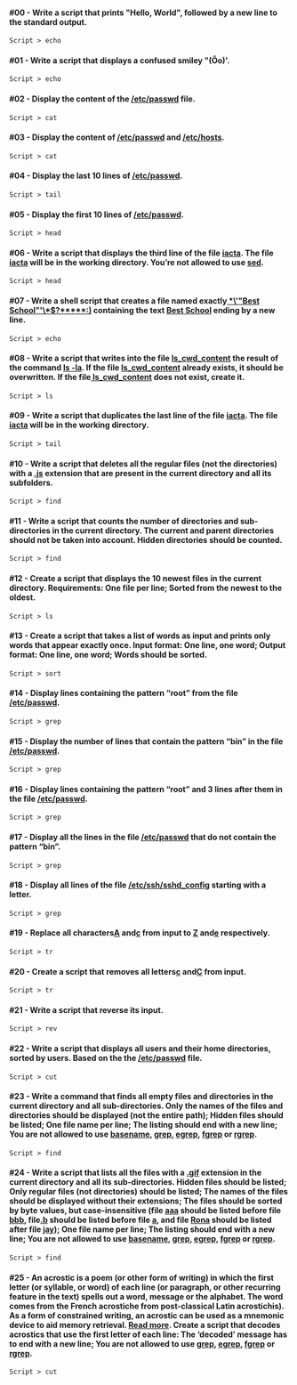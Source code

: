 #### #00 - Write a script that prints "Hello, World", followed by a new line to the standard output.
`Script > echo`

#### #01 - Write a script that displays a confused smiley "(Ôo)'.
`Script > echo`

#### #02 - Display the content of the [/etc/passwd]() file.
`Script > cat`

#### #03 - Display the content of [/etc/passwd]() and [/etc/hosts]().
`Script > cat`

#### #04 - Display the last 10 lines of [/etc/passwd]().
`Script > tail`

#### #05 - Display the first 10 lines of [/etc/passwd]().
`Script > head`

#### #06 - Write a script that displays the third line of the file [iacta](). The file [iacta]() will be in the working directory. You’re not allowed to use [sed]().
`Script > head`

#### #07 - Write a shell script that creates a file named exactly[ \*\\'"Best School"\'\\*$\?\*\*\*\*\*:)]() containing the text [Best School]() ending by a new line.
`Script > echo`

#### #08 - Write a script that writes into the file [ls_cwd_content]() the result of the command [ls -la](). If the file [ls_cwd_content]() already exists, it should be overwritten. If the file[ ls_cwd_content]() does not exist, create it.
`Script > ls`

#### #09 - Write a script that duplicates the last line of the file [iacta](). The file [iacta]() will be in the working directory.
`Script > tail`

#### #10 - Write a script that deletes all the regular files (not the directories) with a [.js]() extension that are present in the current directory and all its subfolders.
`Script > find`

#### #11 - Write a script that counts the number of directories and sub-directories in the current directory. The current and parent directories should not be taken into account. Hidden directories should be counted.
`Script > find`

#### #12 - Create a script that displays the 10 newest files in the current directory. Requirements: One file per line; Sorted from the newest to the oldest.
`Script > ls`

#### #13 - Create a script that takes a list of words as input and prints only words that appear exactly once. Input format: One line, one word; Output format: One line, one word; Words should be sorted.
`Script > sort`

#### #14 - Display lines containing the pattern “root” from the file [/etc/passwd]().
`Script > grep`

#### #15 - Display the number of lines that contain the pattern “bin” in the file [/etc/passwd]().
`Script > grep`

#### #16 - Display lines containing the pattern “root” and 3 lines after them in the file [/etc/passwd]().
`Script > grep`

#### #17 - Display all the lines in the file [/etc/passwd]() that do not contain the pattern “bin”.
`Script > grep`

#### #18 - Display all lines of the file [/etc/ssh/sshd_config]() starting with a letter.
`Script > grep`

#### #19 - Replace all characters[A]() and[c]() from input to [Z]() and[e]() respectively.
`Script > tr`

#### #20 - Create a script that removes all letters[c]() and[C]() from input.
`Script > tr`

#### #21 - Write a script that reverse its input.
`Script > rev`

#### #22 - Write a script that displays all users and their home directories, sorted by users. Based on the the [/etc/passwd]() file.
`Script > cut`

#### #23 - Write a command that finds all empty files and directories in the current directory and all sub-directories. Only the names of the files and directories should be displayed (not the entire path); Hidden files should be listed; One file name per line; The listing should end with a new line; You are not allowed to use [basename](), [grep](), [egrep](), [fgrep]() or [rgrep]().
`Script > find`

#### #24 - Write a script that lists all the files with a [.gif]() extension in the current directory and all its sub-directories. Hidden files should be listed; Only regular files (not directories) should be listed; The names of the files should be displayed without their extensions; The files should be sorted by byte values, but case-insensitive (file [aaa]() should be listed before file [bbb](), file[.b]() should be listed before file [a](), and file [Rona]() should be listed after file [jay]()); One file name per line; The listing should end with a new line; You are not allowed to use [basename](), [grep](), [egrep,]() [fgrep]() or [rgrep]().
`Script > find`

#### #25 - An acrostic is a poem (or other form of writing) in which the first letter (or syllable, or word) of each line (or paragraph, or other recurring feature in the text) spells out a word, message or the alphabet. The word comes from the French acrostiche from post-classical Latin acrostichis). As a form of constrained writing, an acrostic can be used as a mnemonic device to aid memory retrieval. [Read more](). Create a script that decodes acrostics that use the first letter of each line: The ‘decoded’ message has to end with a new line; You are not allowed to use [grep](), [egrep](), [fgrep]() or [rgrep]().
`Script > cut`
